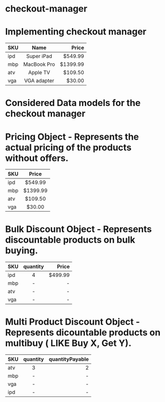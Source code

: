 # checkout-manager

# Implementing  checkout manager


| SKU     | Name        | Price    |
| --------|:-----------:| --------:|
| ipd     | Super iPad  | $549.99  |
| mbp     | MacBook Pro | $1399.99 |
| atv     | Apple TV    | $109.50  |
| vga     | VGA adapter | $30.00   |


# Considered Data models for the checkout manager

# Pricing Object - Represents the actual pricing of the products without offers.

| SKU     |   Price     |
| --------|:-----------:|
| ipd     |   $549.99   |
| mbp     |   $1399.99  |
| atv     |   $109.50   |
| vga     |   $30.00    |


# Bulk Discount Object - Represents discountable products on bulk buying.

| SKU     | quantity    | Price    |
| --------|:-----------:| --------:|
| ipd     |     4       | $499.99  |
| mbp     |     -       |     -    |
| atv     |     -       |     -    |
| vga     |     -       |     -    |


# Multi Product Discount Object - Represents dicountable products on multibuy ( LIKE Buy X, Get Y).


| SKU     | quantity    | quantityPayable  |
| --------|:-----------:| ----------------:|
| atv     |     3       |           2      |
| mbp     |     -       |           -      |
| vga     |     -       |           -      |
| ipd     |     -       |           -      |

